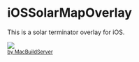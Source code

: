 iOSSolarMapOverlay
==================

This is a solar terminator overlay for iOS.

<div class="macbuildserver-block">
    <a class="macbuildserver-button" href="http://macbuildserver.com/project/github/build/?xcode_project=SolarTerminator.xcodeproj&amp;target=SolarTerminator&amp;repo_url=git%3A%2F%2Fgithub.com%2FDABSquared%2FiOSSolarMapOverlay.git&amp;build_conf=Release" target="_blank"><img src="http://com.macbuildserver.github.s3-website-us-east-1.amazonaws.com/button_up.png"/></a><br/><sup><a href="http://macbuildserver.com/github/opensource/" target="_blank">by MacBuildServer</a></sup>
</div>

